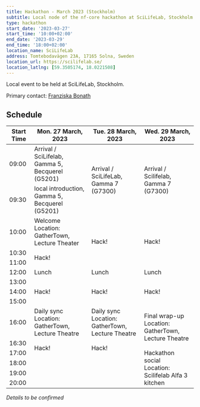 ```yaml
---
title: Hackathon - March 2023 (Stockholm)
subtitle: Local node of the nf-core hackathon at SciLifeLab, Stockholm.
type: hackathon
start_date: '2023-03-27'
start_time: '10:00+02:00'
end_date: '2023-03-29'
end_time: '18:00+02:00'
location_name: SciLifeLab
address: Tomtebodavägen 23A, 17165 Solna, Sweden
location_url: https://scilifelab.se/
location_latlng: [59.3505174, 18.0221508]
---
```


Local event to be held at SciLifeLab, Stockholm.

Primary contact: [<i class="fab fa-slack"></i> Franziska Bonath](https://nfcore.slack.com/team/UGP9YUCKD)

## Schedule

<div class="table-responsive">
    <table class="table table-hover table-sm table-bordered">
        <thead>
            <tr>
                <th>Start Time</th>
                <th>Mon. 27 March, 2023</th>
                <th>Tue. 28 March, 2023</th>
                <th>Wed. 29 March, 2023</th>
            </tr>
        </thead>
        <tbody>
            <tr>
                <td data-timestamp="1679900400" data-timeformat="HH:mm z">09:00</td>
                <td rowspan="1">Arrival / SciLifelab, Gamma 5, Becquerel (G5201)</td>
                <td rowspan="2">Arrival / SciLifeLab, Gamma 7 (G7300)</td>
                <td rowspan="2">Arrival / Scilifelab, Gamma 7 (G7300)</td>
            </tr>
            <tr>
                <td data-timestamp="1679909400" data-timeformat="HH:mm z">09:30</td>
                <td rowspan="1">local introduction, Gamma 5, Becquerel (G5201)</td>
            </tr>
            <tr>
                <td data-timestamp="1679904000" data-timeformat="HH:mm z">10:00</td>
                <td rowspan="1">Welcome<br>Location: GatherTown, Lecture Theater</td>
                <td rowspan="3">Hack!</td>
                <td rowspan="3">Hack!</td>
            </tr>
            <tr>
                <td data-timestamp="1679905800" data-timeformat="HH:mm z">10:30</td>
                <td rowspan="2">Hack!</td>
            </tr>
            <tr>
                <td data-timestamp="1679907600" data-timeformat="HH:mm z">11:00</td>
            </tr>
            <tr>
                <td data-timestamp="1679914800" data-timeformat="HH:mm z">12:00</td>
                <td rowspan="1">Lunch</td>
                <td rowspan="1">Lunch</td>
                <td rowspan="1">Lunch</td>
            </tr>
            <tr>
                <td data-timestamp="1679914800" data-timeformat="HH:mm z">13:00</td>
                <td rowspan="3">Hack!</td>
                <td rowspan="3">Hack!</td>
                <td rowspan="3">Hack!</td>
            </tr>
            <tr>
                <td data-timestamp="1679918400" data-timeformat="HH:mm z">14:00</td>
            </tr>
            <tr>
                <td data-timestamp="1679922000" data-timeformat="HH:mm z">15:00</td>
            </tr>
            <tr>
                <td data-timestamp="1679925600"  data-timeformat="HH:mm z">16:00</td>
                <td rowspan="1">Daily sync<br>Location: GatherTown, Lecture Theatre</td>
                <td rowspan="1">Daily sync<br>Location: GatherTown, Lecture Theatre</td>
                <td rowspan="2">Final wrap-up<br>Location: GatherTown, Lecture Theatre</td>
            </tr>
            <tr>
                <td data-timestamp="1679927400" data-timeformat="HH:mm z">16:30</td>
                <td rowspan="2">Hack!</td>
                <td rowspan="2">Hack!</td>
            </tr>
            <tr>
                <td data-timestamp="1679936400" data-timeformat="HH:mm z">17:00</td>
                <td rowspan="4">Hackathon social<br>Location: Scilifelab Alfa 3 kitchen</td>
            </tr>
            <tr>
                <td data-timestamp="1679940000" data-timeformat="HH:mm z">18:00</td>
                <td rowspan="3"></td>
                <td rowspan="3"></td>
            </tr>
            <tr>
                <td data-timestamp="1679936400" data-timeformat="HH:mm z">19:00</td>
            </tr>
            <tr>
                <td data-timestamp="1679940000" data-timeformat="HH:mm z">20:00</td>
            </tr>
        </tbody>
    </table>
</div>

_Details to be confirmed_
